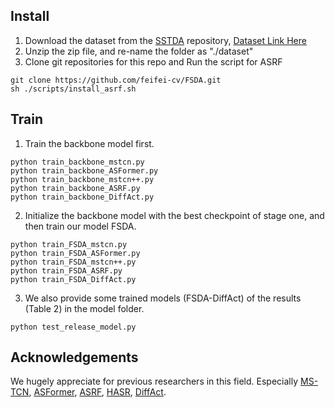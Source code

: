 
## Install
1. Download the dataset from the [SSTDA](https://github.com/cmhungsteve/SSTDA) repository, [Dataset Link Here](https://www.dropbox.com/s/kc1oyz79rr2znmh/Datasets.zip?dl=0)
2. Unzip the zip file, and re-name the folder as "./dataset"
3. Clone git repositories for this repo and Run the script for ASRF
```
git clone https://github.com/feifei-cv/FSDA.git
sh ./scripts/install_asrf.sh
```

## Train 
1. Train the backbone model first.
```
python train_backbone_mstcn.py 
python train_backbone_ASFormer.py 
python train_backbone_mstcn++.py 
python train_backbone_ASRF.py
python train_backbone_DiffAct.py 
```

2. Initialize the backbone model with the best checkpoint of stage one, and then train our model FSDA.
```
python train_FSDA_mstcn.py
python train_FSDA_ASFormer.py
python train_FSDA_mstcn++.py
python train_FSDA_ASRF.py
python train_FSDA_DiffAct.py 
```
3. We also provide some trained models (FSDA-DiffAct) of the results (Table 2) in the model folder.
 ```
python test_release_model.py
```

## Acknowledgements
We hugely appreciate for previous researchers in this field. Especially [MS-TCN](https://github.com/yabufarha/ms-tcn), [ASFormer](https://github.com/ChinaYi/ASFormer), [ASRF](https://github.com/yiskw713/asrf),
[HASR](https://github.com/cotton-ahn/HASR_iccv2021), [DiffAct](https://github.com/Finspire13/DiffAct).
